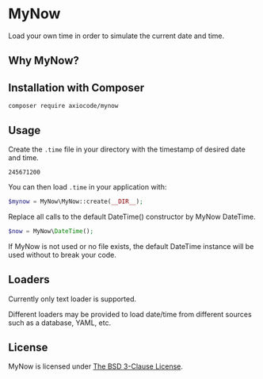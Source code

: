 MyNow
=====

Load your own time in order to simulate the current date and time.

Why MyNow?
----------


Installation with Composer
--------------------------

```shell
composer require axiocode/mynow
```

Usage
-----

Create the `.time` file in your directory with the timestamp of desired date and time.

````
245671200
````

You can then load `.time` in your application with:

```php
$mynow = MyNow\MyNow::create(__DIR__);
```

Replace all calls to the default DateTime() constructor by MyNow DateTime.

```php
$now = MyNow\DateTime();
````

If MyNow is not used or no file exists, the default DateTime instance will be used without to break your code.

Loaders
-------

Currently only text loader is supported.

Different loaders may be provided to load date/time from different sources such as a database, YAML, etc.

License
-------

MyNow is licensed under [The BSD 3-Clause License](LICENSE).